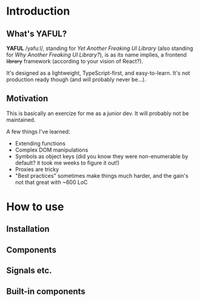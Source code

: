 # Introduction

## What's YAFUL?

**YAFUL** /yəfuːl/, standing for _Yet Another Freaking UI Library_ (also standing for _Why Another Freaking UI Library?_), is as its name implies, a frontend ~~library~~ framework (according to your vision of React?).

It's designed as a lightweight, TypeScript-first, and easy-to-learn. It's not production ready though (and will probably never be...).

## Motivation

This is basically an exercize for me as a junior dev. It will probably not be maintained.

A few things I've learned:

- Extending functions
- Complex DOM manipulations
- Symbols as object keys (did you know they were non-enumerable by default? it took me weeks to figure it out!)
- Proxies are tricky
- "Best practices" sometimes make things much harder, and the gain's not that great with ~600 LoC

# How to use

## Installation

## Components

## Signals etc.

## Built-in components
